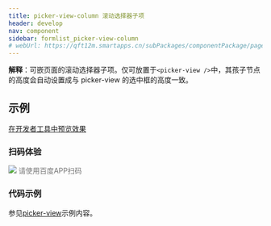```yaml
---
title: picker-view-column 滚动选择器子项
header: develop
nav: component
sidebar: formlist_picker-view-column
# webUrl: https://qft12m.smartapps.cn/subPackages/componentPackage/pages/picker-view/picker-view
---
```

 

**解释**：可嵌页面的滚动选择器子项。仅可放置于`<picker-view />`中，其孩子节点的高度会自动设置成与 picker-view 的选中框的高度一致。


## 示例

<a href="swanide://fragment/8625f259847325d9dc3fd74a91e61e2c1577360625726" title="在开发者工具中预览效果" target="_self">在开发者工具中预览效果</a>

### 扫码体验

<div class='scan-code-container'>
    <img src="https://b.bdstatic.com/miniapp/assets/images/doc_demo/picker-view.png" class="demo-qrcode-image" />
    <font color=#777 12px>请使用百度APP扫码</font>
</div>


###  代码示例 
参见[picker-view](https://smartprogram.baidu.com/docs/develop/component/formlist_picker-view/)示例内容。